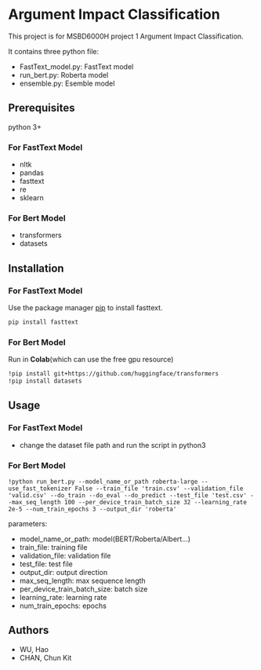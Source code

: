 
<!-- ABOUT THE PROJECT -->
# Argument Impact Classification
This project is for MSBD6000H project 1 Argument Impact Classification.

It contains three python file:

* FastText_model.py: FastText model
* run_bert.py: Roberta model
* ensemble.py: Esemble model

## Prerequisites
python 3+
### For FastText Model 
* nltk
* pandas
* fasttext
* re
* sklearn
### For Bert Model
* transformers
* datasets

## Installation
### For FastText Model
Use the package manager [pip](https://pypi.org/project/fasttext/) to install fasttext.

```bash
pip install fasttext
```
### For Bert Model
Run in **Colab**(which can use the free gpu resource)
```bash
!pip install git+https://github.com/huggingface/transformers
!pip install datasets
```

## Usage
### For FastText Model
* change the dataset file path and run the script in python3
### For Bert Model
```
!python run_bert.py --model_name_or_path roberta-large --use_fast_tokenizer False --train_file 'train.csv' --validation_file 'valid.csv' --do_train --do_eval --do_predict --test_file 'test.csv' --max_seq_length 100 --per_device_train_batch_size 32 --learning_rate 2e-5 --num_train_epochs 3 --output_dir 'roberta'
```
parameters:
* model_name_or_path: model(BERT/Roberta/Albert...)
* train_file: training file
* validation_file: validation file
* test_file: test file
* output_dir: output direction
* max_seq_length: max sequence length
* per_device_train_batch_size: batch size
* learning_rate: learning rate
* num_train_epochs: epochs

## Authors
* WU, Hao
* CHAN, Chun Kit
